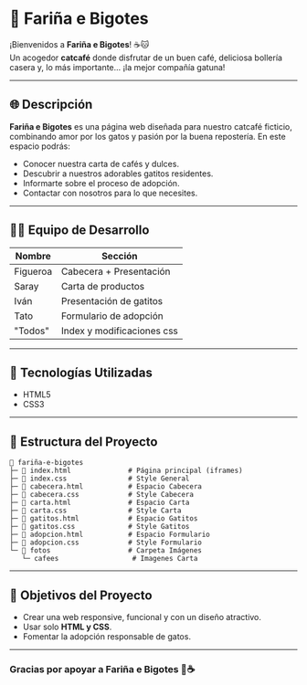 # 🐾 Fariña e Bigotes

¡Bienvenidos a **Fariña e Bigotes**! ☕🐱  
Un acogedor **catcafé** donde disfrutar de un buen café, deliciosa bollería casera y, lo más importante... ¡la mejor compañía gatuna!

---

## 🌐 Descripción
**Fariña e Bigotes** es una página web diseñada para nuestro catcafé ficticio, combinando amor por los gatos y pasión por la buena repostería. En este espacio podrás:

- Conocer nuestra carta de cafés y dulces.
- Descubrir a nuestros adorables gatitos residentes.
- Informarte sobre el proceso de adopción.
- Contactar con nosotros para lo que necesites.

---

## 🧑‍💻 Equipo de Desarrollo
| Nombre   | Sección                    |
|----------|--------------------------  |
| Figueroa | Cabecera + Presentación    |
| Saray    | Carta de productos         |
| Iván     | Presentación de gatitos    |
| Tato     | Formulario de adopción     |
| "Todos"  | Index y modificaciones css |

---

## 🎨 Tecnologías Utilizadas
- HTML5
- CSS3

---

## 📄 Estructura del Proyecto
```
📂 fariña-e-bigotes
├─ 📄 index.html              # Página principal (iframes)
├─ 📄 index.css               # Style General
├─ 📄 cabecera.html           # Espacio Cabecera
├─ 📄 cabecera.css            # Style Cabecera
├─ 📄 carta.html              # Espacio Carta
├─ 📄 carta.css               # Style Carta
├─ 📄 gatitos.html            # Espacio Gatitos
├─ 📄 gatitos.css             # Style Gatitos
├─ 📄 adopcion.html           # Espacio Formulario
├─ 📄 adopcion.css            # Style Formulario
└─ 📂 fotos                   # Carpeta Imágenes
   └─ cafees                  # Imagenes Carta
```

---

## 🎯 Objetivos del Proyecto
- Crear una web responsive, funcional y con un diseño atractivo.
- Usar solo **HTML y CSS**.
- Fomentar la adopción responsable de gatos.

---

### Gracias por apoyar a **Fariña e Bigotes** 🐾☕ 
